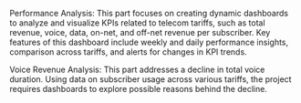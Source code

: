 Performance Analysis: This part focuses on creating dynamic dashboards to analyze and visualize KPIs related to telecom tariffs, such as total revenue, voice, data, on-net, and off-net revenue per subscriber. 
Key features of this dashboard include weekly and daily performance insights, comparison across tariffs, and alerts for changes in KPI trends.

Voice Revenue Analysis: This part addresses a decline in total voice duration. Using data on subscriber usage across various tariffs, the project requires dashboards to explore possible reasons behind the decline.
